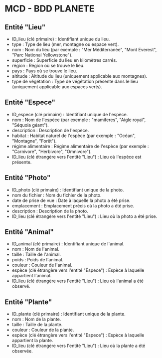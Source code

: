 # MCD - BDD PLANETE

## Entité "Lieu"

- ID_lieu (clé primaire) : Identifiant unique du lieu.
- type : Type de lieu (mer, montagne ou espace vert).
- nom : Nom du lieu (par exemple : "Mer Méditerranée", "Mont Everest", "Parc National Yellowstone").
- superficie : Superficie du lieu en kilomètres carrés.
- région : Région où se trouve le lieu.
- pays : Pays où se trouve le lieu.
- altitude : Altitude du lieu (uniquement applicable aux montagnes).
- type de végétation : Type de végétation présente dans le lieu (uniquement applicable aux espaces verts).

## Entité "Espece"

- ID_espece (clé primaire) : Identifiant unique de l'espèce.
- nom : Nom de l'espèce (par exemple : "mamiferes", "Aigle royal", "Séquoia géant").
- description : Description de l'espèce.
- habitat : Habitat naturel de l'espèce (par exemple : "Océan", "Montagne", "Forêt").
- régime alimentaire : Régime alimentaire de l'espèce (par exemple : "Carnivore", "Herbivore", "Omnivore").
- ID_lieu (clé étrangère vers l'entité "Lieu") : Lieu où l'espèce est présente.

## Entité "Photo"

- ID_photo (clé primaire) : Identifiant unique de la photo.
- nom du fichier : Nom du fichier de la photo.
- date de prise de vue : Date à laquelle la photo a été prise.
- emplacement : Emplacement précis où la photo a été prise.
- description : Description de la photo.
- ID_lieu (clé étrangère vers l'entité "Lieu") : Lieu où la photo a été prise.

## Entité "Animal"

- ID_animal (clé primaire) : Identifiant unique de l'animal.
- nom : Nom de l'animal.
- taille : Taille de l'animal.
- poids : Poids de l'animal.
- couleur : Couleur de l'animal.
- espèce (clé étrangère vers l'entité "Espece") : Espèce à laquelle appartient l'animal.
- ID_lieu (clé étrangère vers l'entité "Lieu") : Lieu où l'animal a été observé.

## Entité "Plante"

- ID_plante (clé primaire) : Identifiant unique de la plante.
- nom : Nom de la plante.
- taille : Taille de la plante.
- couleur : Couleur de la plante.
- espèce (clé étrangère vers l'entité "Espece") : Espèce à laquelle appartient la plante.
- ID_lieu (clé étrangère vers l'entité "Lieu") : Lieu où la plante a été observée.

